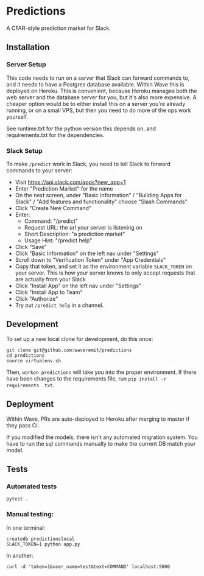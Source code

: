 # Predictions

A CFAR-style prediction market for Slack.

## Installation

### Server Setup

This code needs to run on a server that Slack can forward commands to, and it
needs to have a Postgres database available.  Within Wave this is deployed on
Heroku.  This is convenient, because Heroku manages both the web server and the
database server for you, but it's also more expensive.  A cheaper option would
be to either install this on a server you're already running, or on a small
VPS, but then you need to do more of the ops work yourself.

See runtime.txt for the python version this depends on, and requirements.txt
for the dependencies.

### Slack Setup

To make `/predict` work in Slack, you need to tell Slack to forward commands to
your server:

* Visit https://api.slack.com/apps?new_app=1
* Enter "Prediction Market" for the name
* On the next screen, under "Basic Information" / "Building Apps for Slack"
  / "Add features and functionality" choose "Slash Commands"
* Click "Create New Command"
* Enter:
   * Command: "/predict"
   * Request URL: the url your server is listening on
   * Short Description: "a prediction market"
   * Usage Hint: "/predict help"
* Click "Save"
* Click "Basic Information" on the left nav under "Settings"
* Scroll down to "Verification Token" under "App Credentials"
* Copy that token, and set it as the environment variable `SLACK_TOKEN` on
  your server.  This is how your server knows to only accept requests that are
  actually from your Slack
* Click "Install App" on the left nav under "Settings"
* Click "Install App to Team"
* Click "Authorize"
* Try out `/predict help` in a channel.

## Development

To set up a new local clone for development, do this once:

    git clone git@github.com:waveremit/predictions
    cd predictions
    source virtualenv.sh

Then, `workon predictions` will take you into the proper environment. If there
have been changes to the requirements file, run `pip install -r requirements
.txt`.

## Deployment

Within Wave, PRs are auto-deployed to Heroku after merging to master if they
pass CI.

If you modified the models, there isn't any automated migration system.  You
have to run the sql commands manually to make the current DB match your model.

## Tests

### Automated tests

    pytest .

### Manual testing:

In one terminal:

    createdb predictionslocal
    SLACK_TOKEN=1 python app.py

In another:

    curl -d 'token=1&user_name=test&text=COMMAND' localhost:5000
